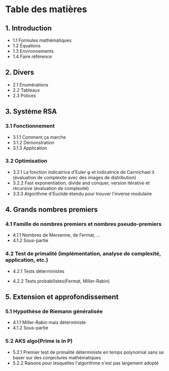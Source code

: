 # Table des matières

## 1. Introduction
- 1.1 Formules mathématiques
- 1.2 Équations
- 1.3 Environnements
- 1.4 Faire référence

## 2. Divers
- 2.1 Enumérations
- 2.2 Tableaux
- 2.3 Polices

## 3. Système RSA

### 3.1 Fonctionnement
  - 3.1.1 Comment ça marche
  - 3.1.2 Démonstration
  - 3.1.3 Application

### 3.2 Optimisation
  - 3.2.1 La fonction indicatrice d'Euler φ et Indicatrice de Carmichael $\lambda$ (évaluation de complexite avec des images de distribution)
  - 3.2.2 Fast exponentiation, divide and conquer, version itérative et récursive (évaluation de complexité)
  - 3.3.3 Algorithme d'Euclide étendu pour trouver l'inverse modulaire

## 4. Grands nombres premiers

### 4.1 Famille de nombres premiers et nombres pseudo-premiers

  - 4.1.1 Nombres de Mersenne, de Fermat, …
  - 4.1.2 Sous-partie

### 4.2 Test de primalité (implémentation, analyse de complexité, application, etc.)

  - 4.2.1 Tests déterministes

  - 4.2.2 Tests probabilistes(Fermat, Miller-Rabin)

## 5. Extension et approfondissement

### 5.1 Hypothèse de Riemann généralisée

  - 4.1.1 Miller-Rabin mais déterministe
  - 4.1.2 Sous-partie

### 5.2 AKS algo(Prime is in P)

  - 5.2.1 Premier test de primalité déterministe en temps polynomial sans se baser sur des conjectures mathématiques
  - 5.2.2 Raisons pour lesquelles l'algorithme n'est pas largement adopté
